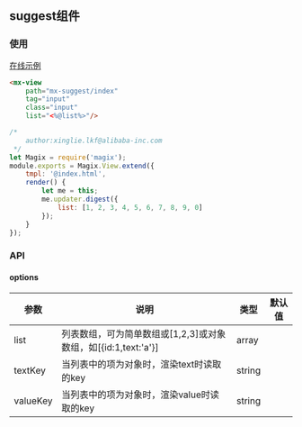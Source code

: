 ## suggest组件

### 使用

<a href="https://magix-components.github.io/magix-components/#!/mx-suggest/index" target="_blank">在线示例</a>
```html
<mx-view
    path="mx-suggest/index"
    tag="input"
    class="input"
    list="<%@list%>"/>
```

```js
/*
    author:xinglie.lkf@alibaba-inc.com
 */
let Magix = require('magix');
module.exports = Magix.View.extend({
    tmpl: '@index.html',
    render() {
        let me = this;
        me.updater.digest({
            list: [1, 2, 3, 4, 5, 6, 7, 8, 9, 0]
        });
    }
});
```

### API

#### options
| 参数 | 说明 | 类型 | 默认值 |
| -------- | -------- | -------- | -------- |
| list    | 列表数组，可为简单数组或[1,2,3]或对象数组，如[{id:1,text:'a'}] | array |  |
| textKey     | 当列表中的项为对象时，渲染text时读取的key | string |  |
| valueKey     | 当列表中的项为对象时，渲染value时读取的key | string |  |



